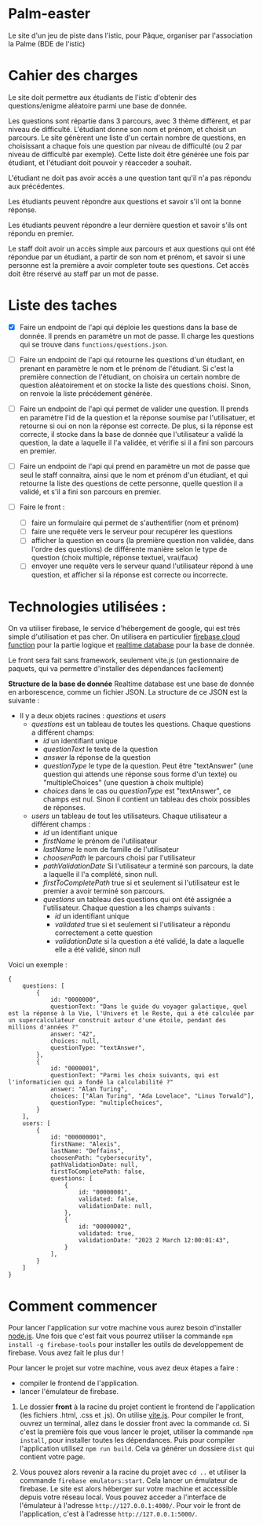 # Palm-easter
 Le site d'un jeu de piste dans l'istic, pour Pâque, organiser par l'association la Palme (BDE de l'istic)

# Cahier des charges
Le site doit permettre aux étudiants de l'istic d'obtenir des questions/enigme aléatoire
parmi une base de donnée.

Les questions sont répartie dans 3 parcours, avec 3 thème différent, et par niveau de difficulté. L'étudiant donne son nom et prénom, et choisit un parcours. Le site génèrent une liste d'un certain nombre de questions, en choisissant a chaque fois une question par niveau de difficulté (ou 2 par niveau de difficulté par exemple). 
Cette liste doit être générée une fois par étudiant, et l'étudiant doit pouvoir y réacceder a souhait. 

L'étudiant ne doit pas avoir accès a une question tant qu'il n'a pas répondu aux précédentes.

Les étudiants peuvent répondre aux questions et savoir s'il ont la bonne réponse.

Les étudiants peuvent répondre a leur dernière question et savoir s'ils ont répondu en premier.

Le staff doit avoir un accès simple aux parcours et aux questions qui ont été répondue par un étudiant, a partir de son nom et prénom, et savoir si une personne est la première a avoir completer toute ses questions. Cet accès doit être réservé au staff par un mot de passe.

# Liste des taches
- [x] Faire un endpoint de l'api qui déploie les questions dans la base de donnée. Il prends en paramètre un mot de passe. Il charge les questions qui se trouve dans `functions/questions.json`.
- [ ] Faire un endpoint de l'api qui retourne les questions d'un étudiant, en prenant en paramètre le nom et le prénom de l'étudiant. Si c'est la première connection de l'étudiant, on choisira un certain nombre de question aléatoirement et on stocke la liste des questions choisi. Sinon, on renvoie la liste précédement générée.

- [ ] Faire un endpoint de l'api qui permet de valider une question. Il prends en paramètre l'id de la question et la réponse soumise par l'utilisatuer, et retourne si oui on non la réponse est correcte. De plus, si la réponse est correcte, il stocke dans la base de donnée que l'utilisateur a validé la question, la date a laquelle il l'a validée, et vérifie si il a fini son parcours en premier.

- [ ] Faire un endpoint de l'api qui prend en paramètre un mot de passe que seul le staff connaitra, ainsi que le nom et prénom d'un étudiant, et qui retourne la liste des questions de cette personne, quelle question il a validé, et s'il a fini son parcours en premier.

- [ ] Faire le front : 
    - [ ] faire un formulaire qui permet de s'authentifier (nom et prénom)
    - [ ] faire une requête vers le serveur pour recupérer les questions
    - [ ] afficher la question en cours (la première question non validée, dans l'ordre des questions) de différente manière selon le type de question (choix multiple, réponse textuel, vrai/faux)
    - [ ] envoyer une requête vers le serveur quand l'utilisateur répond à une question, et afficher si la réponse est correcte ou incorrecte.

# Technologies utilisées :
On va utiliser firebase, le service d'hébergement de google, qui est très simple d'utilisation et pas cher. On utilisera en particulier [firebase cloud function](https://firebase.google.com/docs/functions?hl=en) pour la partie logique et [realtime database](https://firebase.google.com/docs/database?hl=en) pour la base de donnée.

Le front sera fait sans framework, seulement vite.js (un gestionnaire de paquets, qui va permettre d'installer des dépendances facilement)

**Structure de la base de donnée**
Realtime database est une base de donnée en arborescence, comme un fichier JSON. La structure de ce JSON est la suivante :

- Il y a deux objets racines : *questions* et *users*
    - *questions* est un tableau de toutes les questions. Chaque questions a différent champs:
        - *id* un identifiant unique
        - *questionText* le texte de la question
        - *answer* la réponse de la question
        - *questionType* le type de la question. Peut être "textAnswer" (une question qui attends une réponse sous forme d'un texte) ou "multipleChoices" (une question à choix multiple)
        - *choices* dans le cas ou *questionType* est "textAnswer", ce champs est nul. Sinon il contient un tableau des choix possibles de réponses.
    - *users* un tableau de tout les utilisateurs. Chaque utilisateur a différent champs :
        - *id* un identifiant unique
        - *firstName* le prénom de l'utilisateur 
        - *lastName* le nom de famille de l'utilisateur
        - *choosenPath* le parcours choisi par l'utilisateur
        - *pathValidationDate* Si l'utilisateur a terminé son parcours, la date a laquelle il l'a complété, sinon null.
        - *firstToCompletePath* true si et seulement si l'utilisateur est le premier a avoir terminé son parcours.
        - *questions* un tableau des questions qui ont été assignée a l'utilisateur. Chaque question a les champs suivants :
            - *id* un identifiant unique
            - *validated* true si et seulement si l'utilisateur a répondu correctement a cette question
            - *validationDate* si la question a été validé, la date a laquelle elle a été validé, sinon null 

Voici un exemple :

```
{
    questions: [
        {
            id: "0000000",
            questionText: "Dans le guide du voyager galactique, quel est la réponse à la Vie, l'Univers et le Reste, qui a été calculée par un supercalculateur construit autour d'une étoile, pendant des millions d'années ?"
            answer: "42",
            choices: null,
            questionType: "textAnswer",
        },
        {
            id: "0000001",
            questionText: "Parmi les choix suivants, qui est l'informaticien qui a fondé la calculabilité ?"
            answer: "Alan Turing",
            choices: ["Alan Turing", "Ada Lovelace", "Linus Torwald"],
            questionType: "multipleChoices",
        }
    ],
    users: [
        {
            id: "000000001",
            firstName: "Alexis",
            lastName: "Deffains",
            choosenPath: "cybersecurity",
            pathValidationDate: null,
            firstToCompletePath: false,
            questions: [
                {
                    id: "00000001",
                    validated: false,
                    validationDate: null,
                },
                {
                    id: "00000002",
                    validated: true,
                    validationDate: "2023 2 March 12:00:01:43",
                }
            ],
        }
    ]
}
``` 
# Comment commencer

Pour lancer l'application sur votre machine vous aurez besoin d'installer [node.js](https://nodejs.org/en/). Une fois que c'est fait vous pourrez utiliser la commande `npm install -g firebase-tools` pour installer les outils de developpement de firebase. 
Vous avez fait le plus dur !

Pour lancer le projet sur votre machine, vous avez deux étapes a faire :
- compiler le frontend de l'application.
- lancer l'émulateur de firebase.

1) Le dossier **front** à la racine du projet contient le frontend de l'application (les fichiers .html, .css et .js). On utilise [vite.js](https://vitejs.dev/). Pour compiler le front, ouvrez un terminal, allez dans le dossier front avec la commande `cd`. Si c'est la première fois que vous lancer le projet, utiliser la commande `npm install`, pour installer toutes les dépendances. Puis pour compiler l'application utilisez `npm run build`. Cela va générer un dossiere `dist` qui contient votre page. 

2) Vous pouvez alors revenir a la racine du projet avec `cd ..` et utiliser la commande `firebase emulators:start`. Cela lancer un émulateur de firebase. Le site est alors héberger sur votre machine et accessible depuis votre réseau local. Vous pouvez acceder a l'interface de l'émulateur à l'adresse `http://127.0.0.1:4000/`. Pour voir le front de l'application, c'est à l'adresse `http://127.0.0.1:5000/`. 

